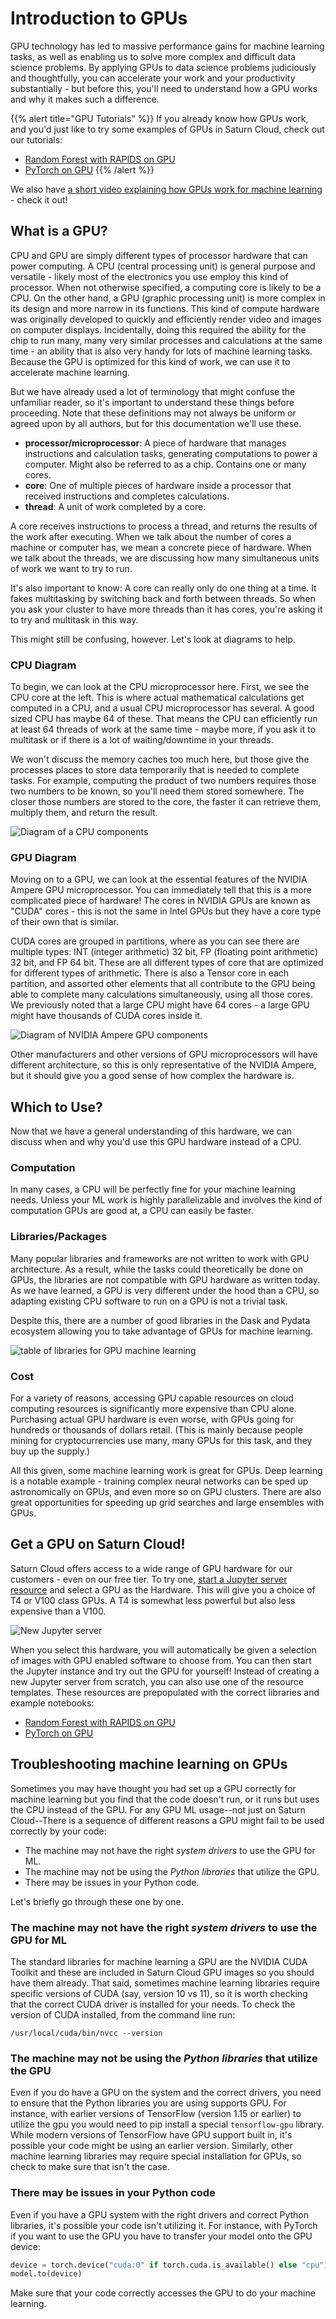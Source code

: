 # Introduction to GPUs

GPU technology has led to massive performance gains for machine learning tasks, as well as enabling us to solve more complex and difficult data science problems.  By applying GPUs to data science problems judiciously and thoughtfully, you can accelerate your work and your productivity substantially - but before this, you'll need to understand how a GPU works and why it makes such a difference.


{{% alert title="GPU Tutorials" %}}
If you already know how GPUs work, and you'd just like to try some examples of GPUs in Saturn Cloud, check out our tutorials:
* [Random Forest with RAPIDS on GPU](<docs/Examples/RAPIDS/qs-01-rapids-gpu.md>) 
* [PyTorch on GPU](<docs/Examples/PyTorch/qs-01-start-with-pytorch.md>) 
{{% /alert %}}


We also have [a short video explaining how GPUs work for machine learning](https://youtu.be/vcILiZMYpJo) - check it out!

## What is a GPU?

CPU and GPU are simply different types of processor hardware that can power computing. A CPU (central processing unit) is general purpose and versatile - likely most of the electronics you use employ this kind of processor. When not otherwise specified, a computing core is likely to be a CPU. On the other hand, a GPU (graphic processing unit) is more complex in its design and more narrow in its functions. This kind of compute hardware was originally developed to quickly and efficiently render video and images on computer displays. Incidentally, doing this required the ability for the chip to run many, many very similar processes and calculations at the same time - an ability that is also very handy for lots of machine learning tasks. Because the GPU is optimized for this kind of work, we can use it to accelerate machine learning.


But we have already used a lot of terminology that might confuse the unfamiliar reader, so it's important to understand these things before proceeding. Note that these definitions may not always be uniform or agreed upon by all authors, but for this documentation we'll use these.

* **processor/microprocessor**: A piece of hardware that manages instructions and calculation tasks, generating computations to power a computer. Might also be referred to as a chip. Contains one or many cores.
* **core**: One of multiple pieces of hardware inside a processor that received instructions and completes calculations.
* **thread**: A unit of work completed by a core. 

A core receives instructions to process a thread, and returns the results of the work after executing. When we talk about the number of cores a machine or computer has, we mean a concrete piece of hardware. When we talk about the threads, we are discussing how many simultaneous units of work we want to try to run.

It's also important to know: A core can really only do one thing at a time. It fakes multitasking by switching back and forth between threads. So when you ask your cluster to have more threads than it has cores, you're asking it to try and multitask in this way.


This might still be confusing, however. Let's look at diagrams to help.

### CPU Diagram
To begin, we can look at the CPU microprocessor here. First, we see the CPU core at the left. This is where actual mathematical calculations get computed in a CPU, and a usual CPU microprocessor has several. A good sized CPU has maybe 64 of these. That means the CPU can efficiently run at least 64 threads of work at the same time - maybe more, if you ask it to multitask or if there is a lot of waiting/downtime in your threads. 

We won't discuss the memory caches too much here, but those give the processes places to store data temporarily that is needed to complete tasks. For example, computing the product of two numbers requires those two numbers to be known, so you'll need them stored somewhere. The closer those numbers are stored to the core, the faster it can retrieve them, multiply them, and return the result. 

![Diagram of a CPU components](/images/docs/cpu.png "doc-image")


### GPU Diagram

Moving on to a GPU, we can look at the essential features of the NVIDIA Ampere GPU microprocessor. You can immediately tell that this is a more complicated piece of hardware! The cores in NVIDIA GPUs are known as "CUDA" cores - this is not the same in Intel GPUs but they have a core type of their own that is similar. 

CUDA cores are grouped in partitions, where as you can see there are multiple types: INT (integer arithmetic) 32 bit, FP (floating point arithmetic) 32 bit, and FP 64 bit. These are all different types of core that are optimized for different types of arithmetic. There is also a Tensor core in each partition, and assorted other elements that all contribute to the GPU being able to complete many calculations simultaneously, using all those cores. We previously noted that a large CPU might have 64 cores - a large GPU might have thousands of CUDA cores inside it.

![Diagram of NVIDIA Ampere GPU components](/images/docs/gpu-ampere.png "doc-image")

Other manufacturers and other versions of GPU microprocessors will have different architecture, so this is only representative of the NVIDIA Ampere, but it should give you a good sense of how complex the hardware is.

## Which to Use?
Now that we have a general understanding of this hardware, we can discuss when and why you'd use this GPU hardware instead of a CPU.

### Computation
In many cases, a CPU will be perfectly fine for your machine learning needs. Unless your ML work is highly parallelizable and involves the kind of computation GPUs are good at, a CPU can easily be faster.

### Libraries/Packages
Many popular libraries and frameworks are not written to work with GPU architecture. As a result, while the tasks could theoretically be done on GPUs, the libraries are not compatible with GPU hardware as written today. As we have learned, a GPU is very different under the hood than a CPU, so adapting existing CPU software to run on a GPU is not a trivial task. 

Despite this, there are a number of good libraries in the Dask and Pydata ecosystem allowing you to take advantage of GPUs for machine learning. 

![table of libraries for GPU machine learning](/images/docs/gpu-ml-libs.png "doc-image")

### Cost
For a variety of reasons, accessing GPU capable resources on cloud computing resources is significantly more expensive than CPU alone. Purchasing actual GPU hardware is even worse, with GPUs going for hundreds or thousands of dollars retail. (This is mainly because people mining for cryptocurrencies use many, many GPUs for this task, and they buy up the supply.)

All this given, some machine learning work is great for GPUs. Deep learning is a notable example - training complex neural networks can be sped up astronomically on GPUs, and even more so on GPU clusters. There are also great opportunities for speeding up grid searches and large ensembles with GPUs.

## Get a GPU on Saturn Cloud!

Saturn Cloud offers access to a wide range of GPU hardware for our customers - even on our free tier. To try one, [start a Jupyter server resource](<docs/Getting Started/start_resource.md>) and select a GPU as the Hardware. This will give you a choice of T4 or V100 class GPUs. A T4 is somewhat less powerful but also less expensive than a V100.

![New Jupyter server](new-jupyter-server-options.jpg "doc-image")

When you select this hardware, you will automatically be given a selection of images with GPU enabled software to choose from. You can then start the Jupyter instance and try out the GPU for yourself! Instead of creating a new Jupyter server from scratch, you can also use one of the resource templates. These resources are prepopulated with the correct libraries and example notebooks:

* [Random Forest with RAPIDS on GPU](<docs/Examples/RAPIDS/qs-01-rapids-gpu.md>) 
* [PyTorch on GPU](<docs/Examples/PyTorch/qs-01-start-with-pytorch.md>) 

## Troubleshooting machine learning on GPUs

Sometimes you may have thought you had set up a GPU correctly for machine learning but you find that the code doesn't run, or it runs but uses the CPU instead of the GPU. For any GPU ML usage--not just on Saturn Cloud--There is a sequence of different reasons a GPU might fail to be used correctly by your code:

* The machine may not have the right _system drivers_ to use the GPU for ML.
* The machine may not be using the _Python libraries_ that utilize the GPU.
* There may be issues in your Python code.

Let's briefly go through these one by one.

### The machine may not have the right _system drivers_ to use the GPU for ML

The standard libraries for machine learning a GPU are the NVIDIA CUDA Toolkit and these are included in Saturn Cloud GPU images so you should have them already. That said, sometimes machine learning libraries require
specific versions of CUDA (say, version 10 vs 11), so it is worth checking that the correct CUDA driver is installed for your needs. To check the version of CUDA installed, from the command line run:

```
/usr/local/cuda/bin/nvcc --version
```

### The machine may not be using the _Python libraries_ that utilize the GPU

Even if you do have a GPU on the system and the correct drivers, you need to ensure that the Python libraries you are using supports GPU. For instance, with earlier versions of TensorFlow (version 1.15 or earlier) to
utilize the gpu you would need to pip install a special `tensorflow-gpu` library. While modern versions of TensorFlow have GPU support built in, it's possible your code might be using an earlier version. Similarly, other
machine learning libraries may require special installation for GPUs, so check to make sure that isn't the case.

### There may be issues in your Python code

Even if you have a GPU system with the right drivers and correct Python libraries, it's possible your code isn't utilizing it. For instance, with PyTorch if you want to use the GPU you have to transfer your model
onto the GPU device:

```python
device = torch.device("cuda:0" if torch.cuda.is_available() else "cpu")
model.to(device)
```

Make sure that your code correctly accesses the GPU to do your machine learning.
